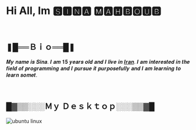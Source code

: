 <h1>Hi All, Im 🆂🅸🅽🅰 🅼🅰🅷🅱🅾🆄🅱</h1>
<br />
<h2>❚█══Ｂｉｏ══█❚</h2>
<p>
  𝑴𝒚 𝒏𝒂𝒎𝒆 𝒊𝒔 𝑺𝒊𝒏𝒂. 𝑰 𝒂𝒎 𝟏𝟓 𝒚𝒆𝒂𝒓𝒔 𝒐𝒍𝒅 𝒂𝒏𝒅 𝑰 𝒍𝒊𝒗𝒆 𝒊𝒏
  <a href="https://en.wikipedia.org/wiki/Iran">𝑰𝒓𝒂𝒏</a>. 𝑰 𝒂𝒎 𝒊𝒏𝒕𝒆𝒓𝒆𝒔𝒕𝒆𝒅 𝒊𝒏 𝒕𝒉𝒆
  𝒇𝒊𝒆𝒍𝒅 𝒐𝒇 𝒑𝒓𝒐𝒈𝒓𝒂𝒎𝒎𝒊𝒏𝒈 𝒂𝒏𝒅 𝑰 𝒑𝒖𝒓𝒔𝒖𝒆 𝒊𝒕 𝒑𝒖𝒓𝒑𝒐𝒔𝒆𝒇𝒖𝒍𝒍𝒚 𝒂𝒏𝒅 𝑰 𝒂𝒎 𝒍𝒆𝒂𝒓𝒏𝒊𝒏𝒈 𝒕𝒐 𝒍𝒆𝒂𝒓𝒏
  𝒔𝒐𝒎𝒆𝒕.
</p>
<br />
<h2>█▓▒▒░░░Ｍｙ Ｄｅｓｋｔｏｐ░░░▒▒▓█</h2>
<img
  src="https://s6.uupload.ir/files/screenshot_from_2022-06-23_11-33-19_fdrj.png"
  alt="ubuntu linux"
/>
